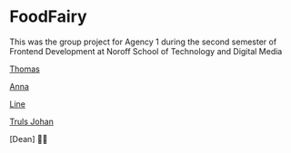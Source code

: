 # FoodFairy

This was the group project for Agency 1 during the second semester of Frontend Development at Noroff School of Technology and Digital Media

[Thomas](https://github.com/Eikhaugen)

[Anna](https://github.com/AnnaSkudsveen)

[Line](https://github.com/LineSvensen)

[Truls Johan](https://github.com/TrulsJohan)

[Dean] 🕵️‍♀️